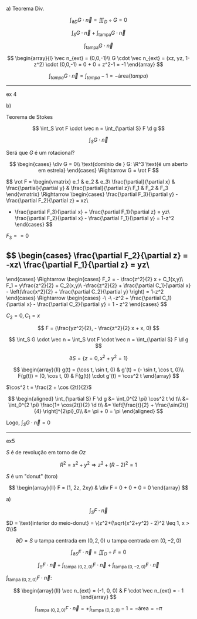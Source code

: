 a) Teorema Div.

$$
\int_{\partial D} G \cdot \vec n = \iiint_D \div G = 0
$$

$$
\int_S G \cdot \vec n + \int_{\text{tampa}} G \cdot \vec n
$$

$$
\int_{\text{tampa}} G \cdot \vec n
$$

$$
\begin{array}{l}
\vec n_{ext} = (0,0,-1)\\
G \cdot \vec n_{ext} = (xz, yz, 1-z^2) \cdot (0,0,-1) = 0 + 0 + z^2-1 = -1
\end{array}
$$

$$
\int_{tampa} G \cdot \vec n = \int_{tampa} -1 = - \text{área} (tampa)
$$

---

ex 4

b)

Teorema de Stokes

$$
\int_S \rot F \cdot \vec n = \int_{\partial S} F \d g
$$

$$
\int_S G \cdot \vec n
$$

Será que $G$ é um rotacional?

$$
\begin{cases}
\div G = 0\\
\text{domínio de } G: \R^3 \text{é um aberto em estrela}
\end{cases}
\Rightarrow G = \rot F
$$

$$
\rot F = \begin{vmatrix}
e_1 & e_2 & e_3\\
\frac{\partial}{\partial x} & \frac{\partial}{\partial y} & \frac{\partial}{\partial z}\\
F_1 & F_2 & F_3
\end{vmatrix}
\Rightarrow
\begin{cases}
\frac{\partial F_3}{\partial y} - \frac{\partial F_2}{\partial z} = xz\\
- \frac{\partial F_3}{\partial x} + \frac{\partial F_1}{\partial z} = yz\\
\frac{\partial F_2}{\partial x} - \frac{\partial F_1}{\partial y} = 1-z^2
\end{cases}
$$

$F_3 == 0$

$$
\begin{cases}
\frac{\partial F_2}{\partial z} = -xz\\
\frac{\partial F_1}{\partial z} = yz\\
-
\end{cases}
\Rightarrow
\begin{cases}
F_2 = - \frac{z^2}{2} x + C_1(x,y)\\
F_1 = y\frac{z^2}{2} + C_2(x,y)\\
-\frac{z^2}{2} + \frac{\partial C_1}{\partial x} - \left(\frac{x^2}{2} + \frac{\partial C_2}{\partial y} \right) = 1-z^2
\end{cases}
\Rightarrow
\begin{cases}
-\\
-\\
-z^2 + \frac{\partial C_1}{\partial x} - \frac{\partial C_2}{\partial y} = 1 - z^2
\end{cases}
$$

$C_2 = 0, C_1 = x$

$$
F = (\frac{yz^2}{2}, - \frac{z^2}{2} x + x, 0)
$$

$$
\int_S G \cdot \vec n = \int_S \rot F \cdot \vec n = \int_{\partial S} F \d g
$$

$$
\partial S = \{z = 0, x^2+y^2 = 1 \}
$$

$$
\begin{array}{ll}
g(t) = (\cos t, \sin t, 0) & g'(t) = (- \sin t, \cos t, 0)\\
F(g(t)) = (0, \cos t, 0) & F(g(t)) \cdot g'(t) = \cos^2 t
\end{array}
$$

$\cos^2 t = \frac{2 + \cos (2t)}{2}$

$$
\begin{aligned}
\int_{\partial S} F \d g &= \int_0^{2 \pi} \cos^2 t \d t\\
&= \int_0^{2 \pi} \frac{1+ \cos(2t)}{2} \d t\\
&= \left[\frac{t}{2} + \frac{\sin(2t)}{4} \right]^{2\pi}_0\\
&= \pi + 0 = \pi
\end{aligned}
$$

Logo, $\int_S G \cdot \vec n = 0$

---

ex5

$S$ é de revolução em torno de $Oz$

$$
R^2 = x^2+y^2 \Rightarrow z^2 + (R-2)^2 = 1
$$

$S$ é um "donut" (toro)

$$
\begin{array}{ll}
F = (1, 2z, 2xy) & \div F = 0 + 0 + 0 = 0
\end{array}
$$

a)

$$
\int_S F \cdot \vec n
$$

$D = \text{interior do meio-donut} = \{z^2+(\sqrt{x^2+y^2} - 2)^2 \leq 1, x > 0\}$

$$
\partial D = S \cup \text{tampa centrada em } (0,2,0) \cup \text{tampa centrada em } (0, -2, 0)
$$

$$
\int_{\partial S} F \cdot \vec n = \iiint_D \div F = 0
$$

$$
\int_S F \cdot \vec n + \int_{\text{tampa } (0,2,0)} F \cdot \vec n + \int_{\text{tampa } (0,-2,0)} F \cdot \vec n
$$

$\int_{\text{tampa } (0,2,0)} F \cdot \vec n$:

$$
\begin{array}{ll}
\vec n_{ext} = (-1, 0, 0) & F \cdot \vec n_{ext} = - 1
\end{array}
$$

$$
\int_{\text{tampa } (0,2,0)} F \cdot \vec n = + \int_{\text{tampa } (0,2,0)} -1 = - \text{área} = -\pi
$$

